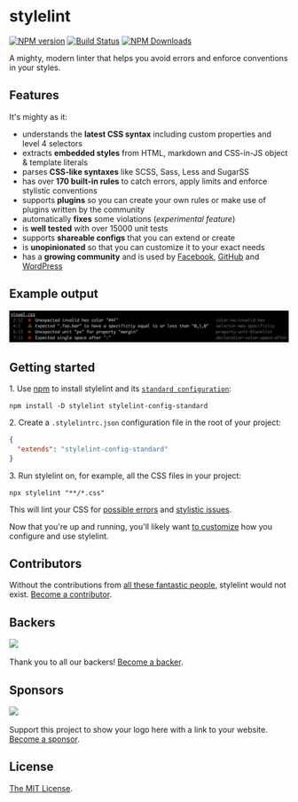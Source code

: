# stylelint

[![NPM version](https://img.shields.io/npm/v/stylelint.svg)](https://www.npmjs.org/package/stylelint) [![Build Status](https://github.com/stylelint/stylelint/workflows/CI/badge.svg)](https://github.com/stylelint/stylelint/actions) [![NPM Downloads](https://img.shields.io/npm/dm/stylelint.svg)](https://npmcharts.com/compare/stylelint?minimal=true)

A mighty, modern linter that helps you avoid errors and enforce conventions in your styles.

## Features

It's mighty as it:

-   understands the **latest CSS syntax** including custom properties and level 4 selectors
-   extracts **embedded styles** from HTML, markdown and CSS-in-JS object & template literals
-   parses **CSS-like syntaxes** like SCSS, Sass, Less and SugarSS
-   has over **170 built-in rules** to catch errors, apply limits and enforce stylistic conventions
-   supports **plugins** so you can create your own rules or make use of plugins written by the community
-   automatically **fixes** some violations (*experimental feature*)
-   is **well tested** with over 15000 unit tests
-   supports **shareable configs** that you can extend or create
-   is **unopinionated** so that you can customize it to your exact needs
-   has a **growing community** and is used by [Facebook](https://code.facebook.com/posts/879890885467584/improving-css-quality-at-facebook-and-beyond/), [GitHub](https://github.com/primer/stylelint-config-primer) and [WordPress](https://github.com/ntwb/stylelint-config-wordpress/)

## Example output

![Example](https://github.com/stylelint/stylelint/raw/master/example.png?raw=true)

## Getting started

1\. Use [npm](https://docs.npmjs.com/about-npm/) to install stylelint and its [`standard configuration`](https://github.com/stylelint/stylelint-config-standard):

```shell
npm install -D stylelint stylelint-config-standard
```

2\. Create a `.stylelintrc.json` configuration file in the root of your project:

```json
{
  "extends": "stylelint-config-standard"
}
```

3\. Run stylelint on, for example, all the CSS files in your project:

```shell
npx stylelint "**/*.css"
```

This will lint your CSS for [possible errors](docs/user-guide/rules/list.md#possible-errors) and [stylistic issues](docs/user-guide/rules/list.md#stylistic-issues).

Now that you're up and running, you'll likely want [to customize](docs/user-guide/customize.md) how you configure and use stylelint.

## Contributors

Without the contributions from [all these fantastic people](https://github.com/stylelint/stylelint/graphs/contributors), stylelint would not exist. [Become a contributor](CONTRIBUTING.md).

## Backers

<a href="https://opencollective.com/stylelint#backers" target="_blank"><img src="https://opencollective.com/stylelint/backers.svg?width=890"></a>

Thank you to all our backers! [Become a backer](https://opencollective.com/stylelint#backer).

## Sponsors

<a href="https://opencollective.com/stylelint/sponsor/0/website" target="_blank"><img src="https://opencollective.com/stylelint/sponsor/0/avatar.svg"></a>

Support this project to show your logo here with a link to your website. [Become a sponsor](https://opencollective.com/stylelint#sponsor).

## License

[The MIT License](https://raw.githubusercontent.com/stylelint/stylelint/master/LICENSE).
